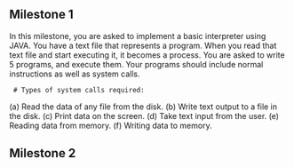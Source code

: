 ## Milestone 1
In this milestone, you are asked to implement a basic interpreter using JAVA. You have a text file that represents a program. When you read that text file and start executing it, it becomes a process. You are asked to write 5 programs, and execute them. Your programs should include normal instructions as well as system calls.

     # Types of system calls required:
(a) Read the data of any file from the disk. (b) Write text output to a file in the disk.
(c) Print data on the screen.
(d) Take text input from the user.
(e) Reading data from memory. (f) Writing data to memory.


## Milestone 2
